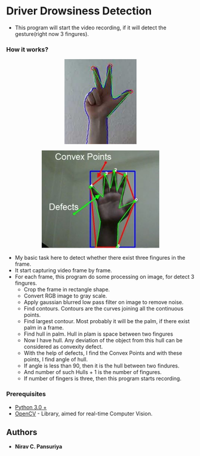 # Driver Drowsiness Detection

- This program will start the video recording, if it will detect the gesture(right now 3 fingures).


### How it works?


<p align="center">
  <img src="https://github.com/niravpansuriya/smart-video--recording-with--gesture-detection/blob/master/3-fingures.JPG" title="Three Fingures Gesture">
</p>

<p align="center">
  <img src="https://github.com/niravpansuriya/smart-video--recording-with--gesture-detection/blob/master/defects.JPG" title="Defects">
</p>

- My basic task here to detect whether there exist three fingures in the frame.
- It start capturing video frame by frame.
- For each frame, this program do some processing on image, for detect 3 fingures.
  - Crop the frame in rectangle shape.
  - Convert RGB image to gray scale.
  - Apply gaussian blurred low pass filter on image to remove noise.
  - Find contours. Contours are the curves joining all the continuous points. 
  - Find largest contour. Most probably it will be the palm, if there exist palm in a frame.
  - Find hull in palm. Hull in plam is space between two fingures
  - Now I have hull. Any deviation of the object from this hull can be considered as convexity defect.
  - With the help of defects, I find the Convex Points and with these points, I find angle of hull.
  - If angle is less than 90, then it is the hull between two findures.
  - And number of such Hulls + 1 is the number of fingures.
  - If number of fingers is three, then this program starts recording.



### Prerequisites

- [Python 3.0 +](https://www.python.org/downloads/)
- [OpenCV](https://opencv.org/) - Library, aimed for real-time Computer Vision.


## Authors

* **Nirav C. Pansuriya** 



